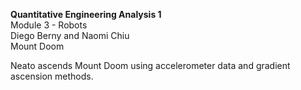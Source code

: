 **Quantitative Engineering Analysis 1**  
Module 3 - Robots  
Diego Berny and Naomi Chiu  
Mount Doom  

Neato ascends Mount Doom using accelerometer data and gradient ascension methods. 
